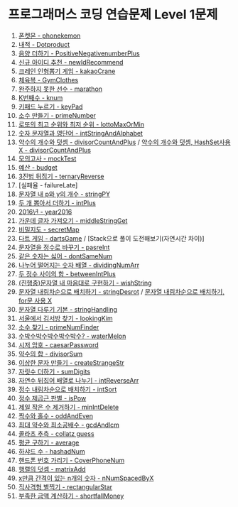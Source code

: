 # **프로그래머스 코딩 연습문제 Level 1문제**

1. [폰켓몬 - phonekemon](https://cdn.discordapp.com/attachments/868303738010488932/868305127780536330/f5ae35db83bc0b0e.PNG)
2. [내적 - Dotproduct](https://cdn.discordapp.com/attachments/868303738010488932/868304696517992518/287dd07750bfba10.PNG)
3. [음양 더하기 - PositiveNegativenumberPlus](https://cdn.discordapp.com/attachments/868303738010488932/868304934431514664/6c9d0684e8a4fcf8.PNG)
4. [신규 아이디 추천 - newIdRecommend](https://cdn.discordapp.com/attachments/868303738010488932/868304819054587974/92f7702478a22630.PNG)
5. [크레인 인형뽑기 게임 - kakaoCrane](https://cdn.discordapp.com/attachments/868303738010488932/868305079160168448/c165b3c8fd2b1aff.PNG)
6. [체육복 - GymClothes](https://cdn.discordapp.com/attachments/868303738010488932/868305002031091782/c41cff05e2d7a5f6.PNG)
7. [완주하지 못한 선수 - marathon](https://cdn.discordapp.com/attachments/868303738010488932/868304884406030386/b8b56c0d8d7b96f4.PNG)
8. [K번째수 - knum](https://cdn.discordapp.com/attachments/868303738010488932/868303853047644170/K.PNG)
9. [키패드 누르기 - keyPad](https://cdn.discordapp.com/attachments/868303738010488932/873450048686530580/31d80c76fca2b735.PNG)
10. [소수 만들기 - primeNumber](https://cdn.discordapp.com/attachments/868303738010488932/873374381731102730/f0628381793b1ca2.PNG)
11. [로또의 최고 순위와 최저 순위 - lottoMaxOrMin](https://cdn.discordapp.com/attachments/868303738010488932/868460372674371594/af3fea0316a3f405.PNG)
12. [숫자 문자열과 영단어 - intStringAndAlphabet](https://cdn.discordapp.com/attachments/868303738010488932/868491814263480350/105c93a7db3b4190.PNG)
13. [약수의 개수와 덧셈 - divisorCountAndPlus](https://cdn.discordapp.com/attachments/868303738010488932/868654281702658048/f2392b612cd195d8.PNG)
 / [약수의 개수와 덧셈, HashSet사용 X - divisorCountAndPlus](https://cdn.discordapp.com/attachments/868303738010488932/868656457564946482/x.PNG)
14. [모의고사 - mockTest](https://cdn.discordapp.com/attachments/868303738010488932/868675585617051668/444d61c5ac20540a.PNG)
15. [예산 - budget](https://cdn.discordapp.com/attachments/868303738010488932/868679020882055198/608e1bc41c907aea.PNG)
16. [3진법 뒤집기 - ternaryReverse](https://cdn.discordapp.com/attachments/868303738010488932/868728650491641926/3_.PNG)
17. [실패율 - failureLate]
18. [문자열 내 p와 y의 개수 - stringPY](https://cdn.discordapp.com/attachments/868303738010488932/868766313252810752/p_y_.PNG)
19. [두 개 뽑아서 더하기 - intPlus](https://cdn.discordapp.com/attachments/868303738010488932/869378671130075176/ac5b0a598873733a.PNG)
20. [2016년 - year2016](https://cdn.discordapp.com/attachments/868303738010488932/869405582031994971/2016.PNG)
21. [가운데 글자 가져오기 - middleStringGet](https://cdn.discordapp.com/attachments/868303738010488932/869410870768316487/5451548a4c0b7bd7.PNG)
22. [비밀지도 - secretMap](https://cdn.discordapp.com/attachments/868303738010488932/869459828295233546/b25d9eeff15f2e78.PNG)
23. [다트 게임 - dartsGame](https://cdn.discordapp.com/attachments/868303738010488932/869482365167218728/1_.PNG)
 / [Stack으로 풀이 도전해보기(자연시간 차이)]
24. [문자열을 정수로 바꾸기 - pasreInt](https://cdn.discordapp.com/attachments/868303738010488932/869465136421822494/6e8c3704b4e2d3b4.PNG)
25. [같은 숫자는 싫어 - dontSameNum](https://cdn.discordapp.com/attachments/868303738010488932/869747098327875634/b8b2a88f9569379c.PNG)
26. [나누어 떨어지는 숫자 배열 - dividingNumArr](https://cdn.discordapp.com/attachments/868303738010488932/869749278455767140/48623ec9e22f6be4.PNG)
27. [두 정수 사이의 합 - betweenIntPlus](https://cdn.discordapp.com/attachments/868303738010488932/869751597759090688/c17da3d9109c3958.PNG)
28. [(진행중)문자열 내 마음대로 구현하기 - wishString]()
29. [문자열 내림차순으로 배치하기 - stringDesrot](https://cdn.discordapp.com/attachments/868303738010488932/869769154230644787/for_O_.PNG)
 / [문자열 내림차순으로 배치하기, for문 사용 X](https://cdn.discordapp.com/attachments/868303738010488932/869769180042375188/for_x_.PNG)
30. [문자열 다루기 기본 - stringHandling](https://cdn.discordapp.com/attachments/868303738010488932/869773883320987678/98cd68ca9d0a2539.PNG)
31. [서울에서 김서방 찾기 - lookingKim](https://cdn.discordapp.com/attachments/868303738010488932/869777682689314827/d5ed642e18ae6e38.PNG)
32. [소수 찾기 - primeNumFinder](https://cdn.discordapp.com/attachments/868303738010488932/869845009636147271/d91b3890d5cc1bc2.PNG)
33. [수박수박수박수박수박수? - waterMelon](https://cdn.discordapp.com/attachments/868303738010488932/869849422866034708/a629b06910087b51.PNG)
34. [시저 암호 - caesarPassword](https://cdn.discordapp.com/attachments/868303738010488932/869943138133868574/4f0851a36098d07c.PNG)
35. [약수의 합 - divisorSum](https://cdn.discordapp.com/attachments/868303738010488932/870231299791654932/5737179d621d5538.PNG0)
36. [이상한 문자 만들기 - createStrangeStr](https://cdn.discordapp.com/attachments/868303738010488932/870469782162534470/566224c307480ee8.PNG)
37. [자릿수 더하기 - sumDigits](https://cdn.discordapp.com/attachments/868303738010488932/870474737652998174/ad7d21ccdbdb31c0.PNG)
38. [자연수 뒤집어 배열로 나누기 - intReverseArr](https://cdn.discordapp.com/attachments/868303738010488932/870479245787410463/b2b32921616be000.PNG)
39. [정수 내림차순으로 배치하기 - intSort](https://cdn.discordapp.com/attachments/868303738010488932/870484116250980402/bb81067be4b55e57.PNG)
40. [정수 제곱근 판별 - isPow](https://cdn.discordapp.com/attachments/868303738010488932/870494034513264680/fcd22d98ebe501a7.PNG)
41. [제일 작은 수 제거하기 - minIntDelete](https://cdn.discordapp.com/attachments/868303738010488932/870564707197677578/ce266d82dac5f694.PNG)
42. [짝수와 홀수 - oddAndEven](https://cdn.discordapp.com/attachments/868303738010488932/870566379768655882/189c3ac8b102688b.PNG)
43. [최대 약수와 최소공배수 - gcdAndlcm](https://cdn.discordapp.com/attachments/868303738010488932/870926067244871720/9f9d5eb32227341f.PNG)
44. [콜라츠 추측 - collatz guess](https://cdn.discordapp.com/attachments/868303738010488932/870930878803619850/68820349f5b1eb90.PNG)
45. [평균 구하기 - average](https://cdn.discordapp.com/attachments/868303738010488932/870932756081827870/111dd23a11cad3db.PNG)
46. [하샤드 수 - hashadNum](https://cdn.discordapp.com/attachments/868303738010488932/870935729830772736/61988757c9ce39b7.PNG)
47. [핸드폰 번호 가리기 - CoverPhoneNum](https://cdn.discordapp.com/attachments/868303738010488932/871257092680478780/fe659aaa0f7938c0.PNG)
48. [행렬의 덧셈 - matrixAdd](https://cdn.discordapp.com/attachments/868303738010488932/871261422682775562/3b311e252217cc12.PNG)
49. [x만큼 간격이 있는 n개의 숫자 - nNumSpacedByX](https://cdn.discordapp.com/attachments/868303738010488932/871263315010125844/x_n_.PNG)
50. [직사격형 별찍기 - rectangularStar](https://cdn.discordapp.com/attachments/868303738010488932/871264890428465172/1ad5f1de24813073.PNG)
51. [부족한 금액 계산하기 - shortfallMoney](https://cdn.discordapp.com/attachments/868303738010488932/873031181493497866/c1355dd893fba78f.PNG)